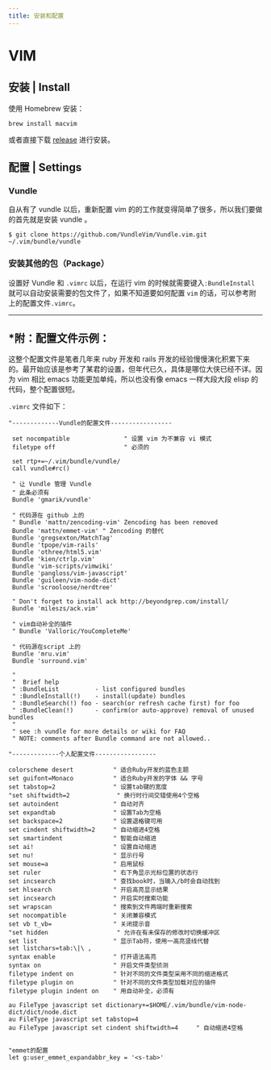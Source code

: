 ```yaml
---
title: 安装和配置
---
```


# VIM

## 安装 \| Install

使用 Homebrew 安装：

```
brew install macvim
```

或者直接下载 [release](https://github.com/macvim-dev/macvim/releases) 进行安装。

## 配置 \| Settings

### Vundle

自从有了 vundle 以后，重新配置 vim 的的工作就变得简单了很多，所以我们要做的首先就是安装 vundle 。

```
$ git clone https://github.com/VundleVim/Vundle.vim.git ~/.vim/bundle/vundle
```

### 安装其他的包（Package）

设置好 Vundle 和 `.vimrc` 以后，在运行 vim 的时候就需要键入`:BundleInstall` 就可以自动安装需要的包文件了，如果不知道要如何配置 `vim` 的话，可以参考附上的配置文件`.vimrc`。

---

## \*附：配置文件示例：

这整个配置文件是笔者几年来 ruby 开发和 rails 开发的经验慢慢演化积累下来的。最开始应该是参考了某君的设置，但年代已久，具体是哪位大侠已经不详。因为 vim 相比 emacs 功能更加单纯，所以也没有像 emacs 一样大段大段 elisp 的代码，整个配置很短。

`.vimrc` 文件如下：

```
"-------------Vundle的配置文件-----------------

 set nocompatible               " 设置 vim 为不兼容 vi 模式
 filetype off                   " 必须的

 set rtp+=~/.vim/bundle/vundle/
 call vundle#rc()

 " 让 Vundle 管理 Vundle
 " 此条必须有
 Bundle 'gmarik/vundle'

 " 代码源在 github 上的
 " Bundle 'mattn/zencoding-vim' Zencoding has been removed
 Bundle 'mattn/emmet-vim' " Zencoding 的替代
 Bundle 'gregsexton/MatchTag'
 Bundle 'tpope/vim-rails'
 Bundle 'othree/html5.vim' 
 Bundle 'kien/ctrlp.vim'
 Bundle 'vim-scripts/vimwiki'
 Bundle 'pangloss/vim-javascript'
 Bundle 'guileen/vim-node-dict'
 Bundle 'scrooloose/nerdtree'

 " Don't forget to install ack http://beyondgrep.com/install/
 Bundle 'mileszs/ack.vim' 

 " vim自动补全的插件
 " Bundle 'Valloric/YouCompleteMe'

 " 代码源在script 上的
 Bundle 'mru.vim'
 Bundle 'surround.vim'

 "
 "  Brief help
 " :BundleList          - list configured bundles
 " :BundleInstall(!)    - install(update) bundles
 " :BundleSearch(!) foo - search(or refresh cache first) for foo
 " :BundleClean(!)      - confirm(or auto-approve) removal of unused bundles
 "
 " see :h vundle for more details or wiki for FAQ
 " NOTE: comments after Bundle command are not allowed..

"-------------个人配置文件-----------------

colorscheme desert           " 适合Ruby开发的蓝色主题
set guifont=Monaco           " 适合Ruby开发的字体 && 字号
set tabstop=2                " 设置tab键的宽度
"set shiftwidth=2             " 换行时行间交错使用4个空格
set autoindent               " 自动对齐
set expandtab                " 设置Tab为空格
set backspace=2              " 设置退格键可用
set cindent shiftwidth=2     " 自动缩进4空格
set smartindent              " 智能自动缩进
set ai!                      " 设置自动缩进
set nu!                      " 显示行号
set mouse=a                  " 启用鼠标
set ruler                    " 右下角显示光标位置的状态行
set incsearch                " 查找book时，当输入/b时会自动找到
set hlsearch                 " 开启高亮显示结果
set incsearch                " 开启实时搜索功能
set wrapscan                 " 搜索到文件两端时重新搜索
set nocompatible             " 关闭兼容模式
set vb t_vb=                 " 关闭提示音
"set hidden                   " 允许在有未保存的修改时切换缓冲区
set list                     " 显示Tab符，使用一高亮竖线代替
set listchars=tab:\|\ ,
syntax enable                " 打开语法高亮
syntax on                    " 开启文件类型侦测
filetype indent on           " 针对不同的文件类型采用不同的缩进格式
filetype plugin on           " 针对不同的文件类型加载对应的插件
filetype plugin indent on    " 用自动补全，必须有

au FileType javascript set dictionary+=$HOME/.vim/bundle/vim-node-dict/dict/node.dict
au FileType javascript set tabstop=4 
au FileType javascript set cindent shiftwidth=4     " 自动缩进4空格


"emmet的配置
let g:user_emmet_expandabbr_key = '<s-tab>'
```



